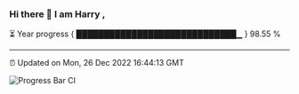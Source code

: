 ### Hi there 👋 I am Harry , 

⏳ Year progress { █████████████████████████████▁ } 98.55 %

---

⏰ Updated on Mon, 26 Dec 2022 16:44:13 GMT

![Progress Bar CI](https://github.com/duykhang68/duykhang68/workflows/Progress%20Bar%20CI/badge.svg)
